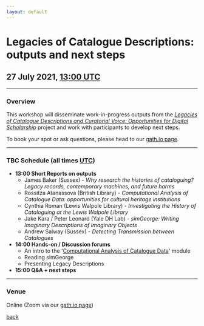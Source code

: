 ```yaml
---
layout: default
---
```


# Legacies of Catalogue Descriptions: outputs and next steps

## 27 July 2021, [13:00 UTC](https://www.timeanddate.com/worldclock/fixedtime.html?iso=20210727T1300)

______
### Overview

This workshop will disseminate work-in-progress outputs from the *[Legacies of Catalogue Descriptions and Curatorial Voice: Opportunities for Digital Scholarship](https://cataloguelegacies.github.io/)* project and work with participants to develop next steps.

To book your spot or ask questions, please head to our [gath.io page](https://gath.io/b9zgBfuWkBqH6ltJS1kAM).

______
### TBC Schedule (all times [UTC](https://www.timeanddate.com/worldclock/fixedtime.html?iso=20201216T1330))

- **13:00 Short Reports on outputs**
  - James Baker (Sussex) - *Why research the histories of cataloguing? Legacy records, contemporary machines, and future harms*
  - Rossitza Atanassova (British Library) - *Computational Analysis of Catalogue Data: opportunities for cultural heritage institutions*
  - Cynthia Roman (Lewis Walpole Library) - *Investigating the History of Cataloguing at the Lewis Walpole Library*
  - Jake Kara / Peter Leonard (Yale DH Lab) - *simGeorge: Writing Imaginary Descriptions of Imaginary Objects*
  - Andrew Salway (Sussex) - *Detecting Transmission between Catalogues*
- **14:00 Hands-on / Discussion forums**
  - An intro to the '[Computational Analysis of Catalogue Data](https://cataloguelegacies.github.io/antconc.github.io/)' module
  - Reading simGeorge
  - Presenting Legacy Descriptions
- **15:00 Q&A + next steps**

______
### Venue

Online (Zoom via our [gath.io page](https://gath.io/b9zgBfuWkBqH6ltJS1kAM))


[back](./)
